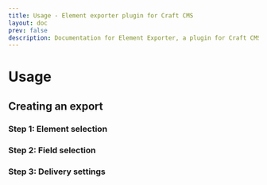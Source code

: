```yaml
---
title: Usage - Element exporter plugin for Craft CMS
layout: doc
prev: false
description: Documentation for Element Exporter, a plugin for Craft CMS.
---
```


# Usage

## Creating an export

### Step 1: Element selection

### Step 2: Field selection

### Step 3: Delivery settings
